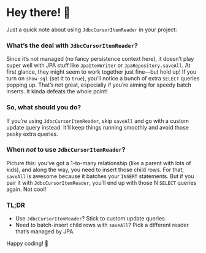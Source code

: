 # Hey there! 👋

Just a quick note about using `JdbcCursorItemReader` in your project:

### What’s the deal with `JdbcCursorItemReader`?
Since it’s not managed (no fancy persistence context here), it doesn’t play super well with JPA stuff like `JpaItemWriter` or `JpaRepository.saveAll`. At first glance, they might seem to work together just fine—but hold up! If you turn on `show-sql` (set it to `true`), you’ll notice a bunch of extra `SELECT` queries popping up. That’s not great, especially if you’re aiming for speedy batch inserts. It kinda defeats the whole point!

### So, what should you do?
If you’re using `JdbcCursorItemReader`, skip `saveAll` and go with a custom update query instead. It’ll keep things running smoothly and avoid those pesky extra queries.

### When *not* to use `JdbcCursorItemReader`?
Picture this: you’ve got a 1-to-many relationship (like a parent with lots of kids), and along the way, you need to insert those child rows. For that, `saveAll` is awesome because it batches your `INSERT` statements. But if you pair it with `JdbcCursorItemReader`, you’ll end up with those N `SELECT` queries again. Not cool!

### TL;DR
- Use `JdbcCursorItemReader`? Stick to custom update queries.
- Need to batch-insert child rows with `saveAll`? Pick a different reader that’s managed by JPA.

Happy coding! 🚀

